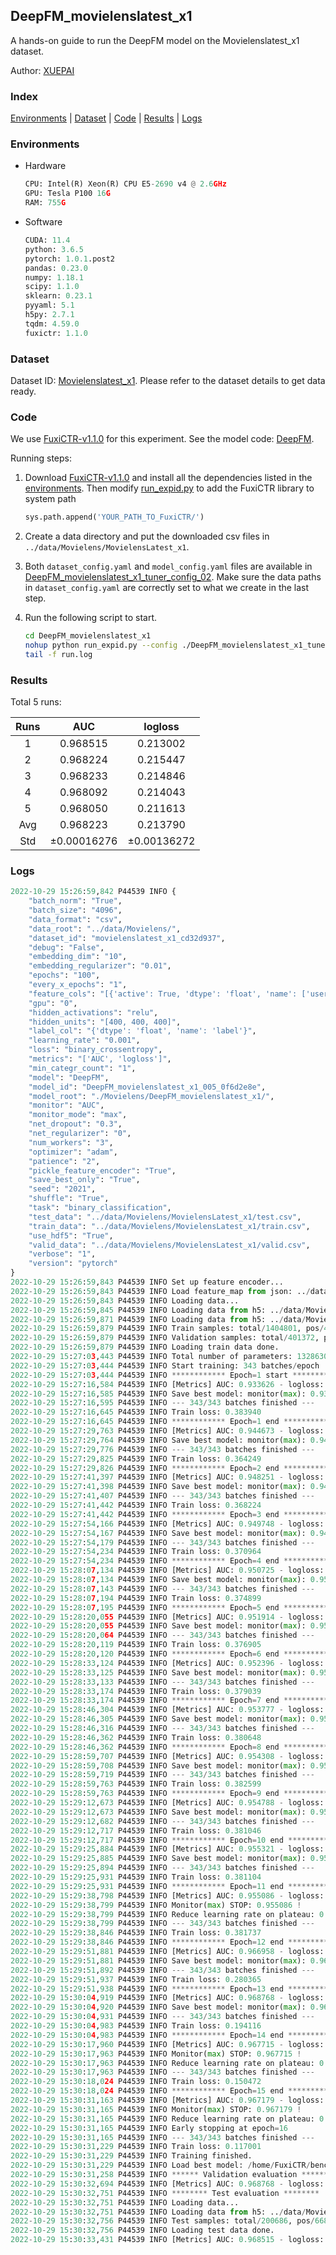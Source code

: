 ## DeepFM_movielenslatest_x1

A hands-on guide to run the DeepFM model on the Movielenslatest_x1 dataset.

Author: [XUEPAI](https://github.com/xue-pai)

### Index

[Environments](#Environments) | [Dataset](#Dataset) | [Code](#Code) | [Results](#Results) | [Logs](#Logs)

### Environments

+ Hardware
  
  ```python
  CPU: Intel(R) Xeon(R) CPU E5-2690 v4 @ 2.6GHz
  GPU: Tesla P100 16G
  RAM: 755G
  ```

+ Software
  
  ```python
  CUDA: 11.4
  python: 3.6.5
  pytorch: 1.0.1.post2
  pandas: 0.23.0
  numpy: 1.18.1
  scipy: 1.1.0
  sklearn: 0.23.1
  pyyaml: 5.1
  h5py: 2.7.1
  tqdm: 4.59.0
  fuxictr: 1.1.0
  ```

### Dataset

Dataset ID: [Movielenslatest_x1](https://github.com/openbenchmark/BARS/blob/master/ctr_prediction/datasets/MovieLens/README.md#Movielenslatest_x1). Please refer to the dataset details to get data ready.

### Code

We use [FuxiCTR-v1.1.0](https://github.com/xue-pai/FuxiCTR/tree/v1.1.0) for this experiment. See the model code: [DeepFM](https://github.com/xue-pai/FuxiCTR/blob/v1.1.0/fuxictr/pytorch/models/DeepFM.py).

Running steps:

1. Download [FuxiCTR-v1.1.0](https://github.com/xue-pai/FuxiCTR/archive/refs/tags/v1.1.0.zip) and install all the dependencies listed in the [environments](#environments). Then modify [run_expid.py](./run_expid.py#L5) to add the FuxiCTR library to system path
   
   ```python
   sys.path.append('YOUR_PATH_TO_FuxiCTR/')
   ```

2. Create a data directory and put the downloaded csv files in `../data/Movielens/MovielensLatest_x1`.

3. Both `dataset_config.yaml` and `model_config.yaml` files are available in [DeepFM_movielenslatest_x1_tuner_config_02](./DeepFM_movielenslatest_x1_tuner_config_02). Make sure the data paths in `dataset_config.yaml` are correctly set to what we create in the last step.

4. Run the following script to start.
   
   ```bash
   cd DeepFM_movielenslatest_x1
   nohup python run_expid.py --config ./DeepFM_movielenslatest_x1_tuner_config_02 --expid DeepFM_movielenslatest_x1_005_0f6d2e8e --gpu 0 > run.log &
   tail -f run.log
   ```

### Results

Total 5 runs:

| Runs | AUC              | logloss          |
|:----:|:----------------:|:----------------:|
| 1    | 0.968515         | 0.213002         |
| 2    | 0.968224         | 0.215447         |
| 3    | 0.968233         | 0.214846         |
| 4    | 0.968092         | 0.214043         |
| 5    | 0.968050         | 0.211613         |
| Avg  | 0.968223         | 0.213790         |
| Std  | &#177;0.00016276 | &#177;0.00136272 |

### Logs

```python
2022-10-29 15:26:59,842 P44539 INFO {
    "batch_norm": "True",
    "batch_size": "4096",
    "data_format": "csv",
    "data_root": "../data/Movielens/",
    "dataset_id": "movielenslatest_x1_cd32d937",
    "debug": "False",
    "embedding_dim": "10",
    "embedding_regularizer": "0.01",
    "epochs": "100",
    "every_x_epochs": "1",
    "feature_cols": "[{'active': True, 'dtype': 'float', 'name': ['user_id', 'item_id', 'tag_id'], 'type': 'categorical'}]",
    "gpu": "0",
    "hidden_activations": "relu",
    "hidden_units": "[400, 400, 400]",
    "label_col": "{'dtype': 'float', 'name': 'label'}",
    "learning_rate": "0.001",
    "loss": "binary_crossentropy",
    "metrics": "['AUC', 'logloss']",
    "min_categr_count": "1",
    "model": "DeepFM",
    "model_id": "DeepFM_movielenslatest_x1_005_0f6d2e8e",
    "model_root": "./Movielens/DeepFM_movielenslatest_x1/",
    "monitor": "AUC",
    "monitor_mode": "max",
    "net_dropout": "0.3",
    "net_regularizer": "0",
    "num_workers": "3",
    "optimizer": "adam",
    "patience": "2",
    "pickle_feature_encoder": "True",
    "save_best_only": "True",
    "seed": "2021",
    "shuffle": "True",
    "task": "binary_classification",
    "test_data": "../data/Movielens/MovielensLatest_x1/test.csv",
    "train_data": "../data/Movielens/MovielensLatest_x1/train.csv",
    "use_hdf5": "True",
    "valid_data": "../data/Movielens/MovielensLatest_x1/valid.csv",
    "verbose": "1",
    "version": "pytorch"
}
2022-10-29 15:26:59,843 P44539 INFO Set up feature encoder...
2022-10-29 15:26:59,843 P44539 INFO Load feature_map from json: ../data/Movielens/movielenslatest_x1_cd32d937/feature_map.json
2022-10-29 15:26:59,843 P44539 INFO Loading data...
2022-10-29 15:26:59,845 P44539 INFO Loading data from h5: ../data/Movielens/movielenslatest_x1_cd32d937/train.h5
2022-10-29 15:26:59,871 P44539 INFO Loading data from h5: ../data/Movielens/movielenslatest_x1_cd32d937/valid.h5
2022-10-29 15:26:59,879 P44539 INFO Train samples: total/1404801, pos/467878, neg/936923, ratio/33.31%, blocks/1
2022-10-29 15:26:59,879 P44539 INFO Validation samples: total/401372, pos/134225, neg/267147, ratio/33.44%, blocks/1
2022-10-29 15:26:59,879 P44539 INFO Loading train data done.
2022-10-29 15:27:03,443 P44539 INFO Total number of parameters: 1328630.
2022-10-29 15:27:03,444 P44539 INFO Start training: 343 batches/epoch
2022-10-29 15:27:03,444 P44539 INFO ************ Epoch=1 start ************
2022-10-29 15:27:16,584 P44539 INFO [Metrics] AUC: 0.933626 - logloss: 0.294289
2022-10-29 15:27:16,585 P44539 INFO Save best model: monitor(max): 0.933626
2022-10-29 15:27:16,595 P44539 INFO --- 343/343 batches finished ---
2022-10-29 15:27:16,645 P44539 INFO Train loss: 0.383940
2022-10-29 15:27:16,645 P44539 INFO ************ Epoch=1 end ************
2022-10-29 15:27:29,763 P44539 INFO [Metrics] AUC: 0.944673 - logloss: 0.268256
2022-10-29 15:27:29,764 P44539 INFO Save best model: monitor(max): 0.944673
2022-10-29 15:27:29,776 P44539 INFO --- 343/343 batches finished ---
2022-10-29 15:27:29,825 P44539 INFO Train loss: 0.364249
2022-10-29 15:27:29,826 P44539 INFO ************ Epoch=2 end ************
2022-10-29 15:27:41,397 P44539 INFO [Metrics] AUC: 0.948251 - logloss: 0.261106
2022-10-29 15:27:41,398 P44539 INFO Save best model: monitor(max): 0.948251
2022-10-29 15:27:41,407 P44539 INFO --- 343/343 batches finished ---
2022-10-29 15:27:41,442 P44539 INFO Train loss: 0.368224
2022-10-29 15:27:41,442 P44539 INFO ************ Epoch=3 end ************
2022-10-29 15:27:54,166 P44539 INFO [Metrics] AUC: 0.949748 - logloss: 0.252908
2022-10-29 15:27:54,167 P44539 INFO Save best model: monitor(max): 0.949748
2022-10-29 15:27:54,179 P44539 INFO --- 343/343 batches finished ---
2022-10-29 15:27:54,234 P44539 INFO Train loss: 0.370964
2022-10-29 15:27:54,234 P44539 INFO ************ Epoch=4 end ************
2022-10-29 15:28:07,134 P44539 INFO [Metrics] AUC: 0.950725 - logloss: 0.249454
2022-10-29 15:28:07,134 P44539 INFO Save best model: monitor(max): 0.950725
2022-10-29 15:28:07,143 P44539 INFO --- 343/343 batches finished ---
2022-10-29 15:28:07,194 P44539 INFO Train loss: 0.374899
2022-10-29 15:28:07,195 P44539 INFO ************ Epoch=5 end ************
2022-10-29 15:28:20,055 P44539 INFO [Metrics] AUC: 0.951914 - logloss: 0.244771
2022-10-29 15:28:20,055 P44539 INFO Save best model: monitor(max): 0.951914
2022-10-29 15:28:20,064 P44539 INFO --- 343/343 batches finished ---
2022-10-29 15:28:20,119 P44539 INFO Train loss: 0.376905
2022-10-29 15:28:20,120 P44539 INFO ************ Epoch=6 end ************
2022-10-29 15:28:33,124 P44539 INFO [Metrics] AUC: 0.952396 - logloss: 0.249258
2022-10-29 15:28:33,125 P44539 INFO Save best model: monitor(max): 0.952396
2022-10-29 15:28:33,133 P44539 INFO --- 343/343 batches finished ---
2022-10-29 15:28:33,174 P44539 INFO Train loss: 0.379039
2022-10-29 15:28:33,174 P44539 INFO ************ Epoch=7 end ************
2022-10-29 15:28:46,304 P44539 INFO [Metrics] AUC: 0.953777 - logloss: 0.240847
2022-10-29 15:28:46,305 P44539 INFO Save best model: monitor(max): 0.953777
2022-10-29 15:28:46,316 P44539 INFO --- 343/343 batches finished ---
2022-10-29 15:28:46,362 P44539 INFO Train loss: 0.380648
2022-10-29 15:28:46,362 P44539 INFO ************ Epoch=8 end ************
2022-10-29 15:28:59,707 P44539 INFO [Metrics] AUC: 0.954308 - logloss: 0.239431
2022-10-29 15:28:59,708 P44539 INFO Save best model: monitor(max): 0.954308
2022-10-29 15:28:59,719 P44539 INFO --- 343/343 batches finished ---
2022-10-29 15:28:59,763 P44539 INFO Train loss: 0.382599
2022-10-29 15:28:59,763 P44539 INFO ************ Epoch=9 end ************
2022-10-29 15:29:12,673 P44539 INFO [Metrics] AUC: 0.954788 - logloss: 0.237974
2022-10-29 15:29:12,673 P44539 INFO Save best model: monitor(max): 0.954788
2022-10-29 15:29:12,682 P44539 INFO --- 343/343 batches finished ---
2022-10-29 15:29:12,717 P44539 INFO Train loss: 0.381046
2022-10-29 15:29:12,717 P44539 INFO ************ Epoch=10 end ************
2022-10-29 15:29:25,884 P44539 INFO [Metrics] AUC: 0.955321 - logloss: 0.236506
2022-10-29 15:29:25,885 P44539 INFO Save best model: monitor(max): 0.955321
2022-10-29 15:29:25,894 P44539 INFO --- 343/343 batches finished ---
2022-10-29 15:29:25,931 P44539 INFO Train loss: 0.381104
2022-10-29 15:29:25,931 P44539 INFO ************ Epoch=11 end ************
2022-10-29 15:29:38,798 P44539 INFO [Metrics] AUC: 0.955086 - logloss: 0.238763
2022-10-29 15:29:38,799 P44539 INFO Monitor(max) STOP: 0.955086 !
2022-10-29 15:29:38,799 P44539 INFO Reduce learning rate on plateau: 0.000100
2022-10-29 15:29:38,799 P44539 INFO --- 343/343 batches finished ---
2022-10-29 15:29:38,846 P44539 INFO Train loss: 0.381737
2022-10-29 15:29:38,846 P44539 INFO ************ Epoch=12 end ************
2022-10-29 15:29:51,881 P44539 INFO [Metrics] AUC: 0.966958 - logloss: 0.207044
2022-10-29 15:29:51,881 P44539 INFO Save best model: monitor(max): 0.966958
2022-10-29 15:29:51,892 P44539 INFO --- 343/343 batches finished ---
2022-10-29 15:29:51,937 P44539 INFO Train loss: 0.280365
2022-10-29 15:29:51,938 P44539 INFO ************ Epoch=13 end ************
2022-10-29 15:30:04,919 P44539 INFO [Metrics] AUC: 0.968768 - logloss: 0.212037
2022-10-29 15:30:04,920 P44539 INFO Save best model: monitor(max): 0.968768
2022-10-29 15:30:04,931 P44539 INFO --- 343/343 batches finished ---
2022-10-29 15:30:04,983 P44539 INFO Train loss: 0.194116
2022-10-29 15:30:04,983 P44539 INFO ************ Epoch=14 end ************
2022-10-29 15:30:17,960 P44539 INFO [Metrics] AUC: 0.967715 - logloss: 0.233148
2022-10-29 15:30:17,963 P44539 INFO Monitor(max) STOP: 0.967715 !
2022-10-29 15:30:17,963 P44539 INFO Reduce learning rate on plateau: 0.000010
2022-10-29 15:30:17,963 P44539 INFO --- 343/343 batches finished ---
2022-10-29 15:30:18,024 P44539 INFO Train loss: 0.150472
2022-10-29 15:30:18,024 P44539 INFO ************ Epoch=15 end ************
2022-10-29 15:30:31,163 P44539 INFO [Metrics] AUC: 0.967179 - logloss: 0.247217
2022-10-29 15:30:31,165 P44539 INFO Monitor(max) STOP: 0.967179 !
2022-10-29 15:30:31,165 P44539 INFO Reduce learning rate on plateau: 0.000001
2022-10-29 15:30:31,165 P44539 INFO Early stopping at epoch=16
2022-10-29 15:30:31,165 P44539 INFO --- 343/343 batches finished ---
2022-10-29 15:30:31,229 P44539 INFO Train loss: 0.117001
2022-10-29 15:30:31,229 P44539 INFO Training finished.
2022-10-29 15:30:31,229 P44539 INFO Load best model: /home/FuxiCTR/benchmarks/Movielens/DeepFM_movielenslatest_x1/movielenslatest_x1_cd32d937/DeepFM_movielenslatest_x1_005_0f6d2e8e.model
2022-10-29 15:30:31,258 P44539 INFO ****** Validation evaluation ******
2022-10-29 15:30:32,694 P44539 INFO [Metrics] AUC: 0.968768 - logloss: 0.212037
2022-10-29 15:30:32,751 P44539 INFO ******** Test evaluation ********
2022-10-29 15:30:32,751 P44539 INFO Loading data...
2022-10-29 15:30:32,751 P44539 INFO Loading data from h5: ../data/Movielens/movielenslatest_x1_cd32d937/test.h5
2022-10-29 15:30:32,756 P44539 INFO Test samples: total/200686, pos/66850, neg/133836, ratio/33.31%, blocks/1
2022-10-29 15:30:32,756 P44539 INFO Loading test data done.
2022-10-29 15:30:33,431 P44539 INFO [Metrics] AUC: 0.968515 - logloss: 0.213002
```

